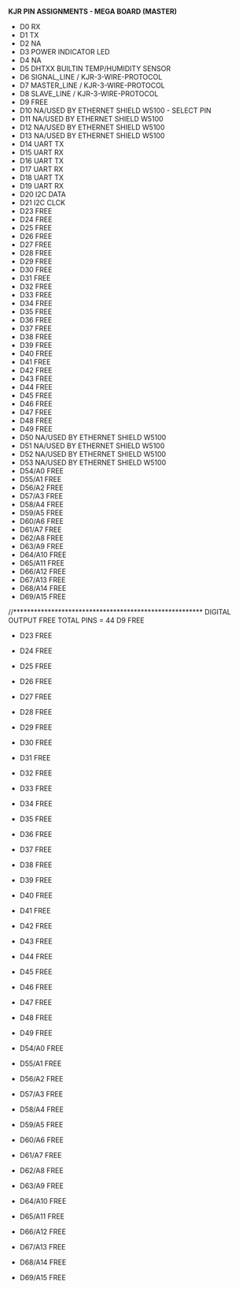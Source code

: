 **KJR PIN ASSIGNMENTS - MEGA BOARD (MASTER)**

- D0	RX
- D1 	TX
- D2	NA
- D3	POWER INDICATOR LED
- D4 	NA
- D5	DHTXX BUILTIN TEMP/HUMIDITY SENSOR
- D6 	SIGNAL_LINE / KJR-3-WIRE-PROTOCOL
- D7	MASTER_LINE / KJR-3-WIRE-PROTOCOL
- D8	SLAVE_LINE / KJR-3-WIRE-PROTOCOL
- D9	FREE
- D10 NA/USED BY ETHERNET SHIELD W5100 - SELECT PIN
- D11	NA/USED BY ETHERNET SHIELD W5100	
- D12	NA/USED BY ETHERNET SHIELD W5100	
- D13	NA/USED BY ETHERNET SHIELD W5100	
- D14 UART TX
- D15 UART RX
- D16 UART TX
- D17 UART RX
- D18 UART TX
- D19 UART RX
- D20 I2C DATA
- D21 I2C CLCK
- D23	FREE
- D24	FREE
- D25	FREE
- D26	FREE
- D27	FREE
- D28	FREE
- D29	FREE
- D30	FREE
- D31	FREE
- D32	FREE
- D33	FREE
- D34	FREE
- D35	FREE
- D36	FREE
- D37	FREE
- D38	FREE
- D39	FREE
- D40	FREE
- D41	FREE
- D42	FREE
- D43	FREE
- D44	FREE
- D45	FREE
- D46	FREE
- D47	FREE
- D48	FREE
- D49	FREE
- D50	NA/USED BY ETHERNET SHIELD W5100
- D51	NA/USED BY ETHERNET SHIELD W5100
- D52	NA/USED BY ETHERNET SHIELD W5100
- D53	NA/USED BY ETHERNET SHIELD W5100
- D54/A0 	FREE
- D55/A1 	FREE
- D56/A2 	FREE
- D57/A3 	FREE
- D58/A4 	FREE
- D59/A5 	FREE
- D60/A6 	FREE
- D61/A7 	FREE
- D62/A8 	FREE
- D63/A9 	FREE
- D64/A10 FREE
- D65/A11 FREE
- D66/A12 FREE
- D67/A13 FREE
- D68/A14 FREE
- D69/A15 FREE

//*******************************************************
DIGITAL OUTPUT FREE TOTAL PINS = 44
D9	FREE
- D23	FREE
- D24	FREE
- D25	FREE
- D26	FREE
- D27	FREE
- D28	FREE
- D29	FREE
- D30	FREE
- D31	FREE
- D32	FREE
- D33	FREE
- D34	FREE
- D35	FREE
- D36	FREE
- D37	FREE
- D38	FREE
- D39	FREE
- D40	FREE
- D41	FREE
- D42	FREE
- D43	FREE
- D44	FREE
- D45	FREE
- D46	FREE
- D47	FREE
- D48	FREE
- D49	FREE

- D54/A0 	FREE
- D55/A1 	FREE
- D56/A2 	FREE
- D57/A3 	FREE
- D58/A4 	FREE
- D59/A5 	FREE
- D60/A6 	FREE
- D61/A7 	FREE
- D62/A8 	FREE
- D63/A9 	FREE
- D64/A10 FREE
- D65/A11 FREE
- D66/A12 FREE
- D67/A13 FREE
- D68/A14 FREE
- D69/A15 FREE
